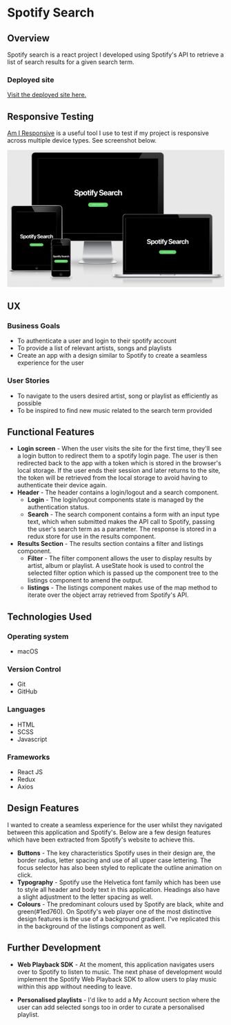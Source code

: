 # Spotify Search

## Overview
Spotify search is a react project I developed using Spotify's API to retrieve a list of search results for a given search term.

### Deployed site
[Visit the deployed site here.](https://spotify-search-2d1d9.web.app/)

## Responsive Testing

[Am I Responsive](http://ami.responsivedesign.is/#) is a useful tool I use to test if my project is responsive across multiple device types. See screenshot below.

![Spotify search - Am I Responsive](./src/images/Screenshot%202022-04-14%20at%2013.15.03.png)

## UX
### Business Goals
- To authenticate a user and login to their spotify account
- To provide a list of relevant artists, songs and playlists 
- Create an app with a design similar to Spotify to create a seamless experience for the user

### User Stories
- To navigate to the users desired artist, song or playlist as efficiently as possible
- To be inspired to find new music related to the search term provided

## Functional Features

- **Login screen** - When the user visits the site for the first time, they'll see a login button to redirect them to a spotify login page. The user is then redirected back to the app with a token which is stored in the browser's local storage. If the user ends their session and later returns to the site, the token will be retrieved from the local storage to avoid having to authenticate their device again.
- **Header** - The header contains a login/logout and a search component. 
    - **Login** - The login/logout components state is managed by the authentication status. 
    - **Search** - The search component contains a form with an input type text, which when submitted makes the API call to Spotify, passing the user's search term as a parameter. The response is stored in a redux store for use in the results component.
- **Results Section** - The results section contains a filter and listings component. 
    - **Filter** - The filter component allows the user to display results by artist, album or playlist. A useState hook is used to control the selected filter option which is passed up the component tree to the listings component to amend the output.
    - **listings** - The listings component makes use of the map method to iterate over the object array retrieved from Spotify's API.

## Technologies Used

### Operating system
- macOS

### Version Control
- Git
- GitHub

### Languages
- HTML
- SCSS
- Javascript

### Frameworks
- React JS
- Redux
- Axios

## Design Features

I wanted to create a seamless experience for the user whilst they navigated between this application and Spotify's. Below are a few design features which have been extracted from Spotify's website to achieve this.

- **Buttons** - The key characteristics Spotify uses in their design are, the border radius, letter spacing and use of all upper case lettering. The focus selector has also been styled to replicate the outline animation on click.
- **Typography** - Spotify use the Helvetica font family which has been use to style all header and body text in this application. Headings also have a slight adjustment to the letter spacing as well.
- **Colours** - The predominant colours used by Spotify are black, white and green(#1ed760). On Spotify's web player one of the most distinctive design features is the use of a background gradient. I've replicated this in the background of the listings component as well.

## Further Development

- **Web Playback SDK** - At the moment, this application navigates users over to Spotify to listen to music. The next phase of development would implement the Spotify Web Playback SDK to allow users to play music within this app without needing to leave.

- **Personalised playlists** - I'd like to add a My Account section where the user can add selected songs too in order to curate a personalised playlist.
